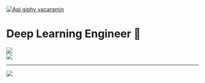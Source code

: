 [![Api giphy vacaramin](https://developers.giphy.com/branch/master/static/api-512d36c09662682717108a38bbb5c57d.gif)](https://sujin.in)

# Deep Learning Engineer 🤖 


![](https://github-readme-streak-stats.herokuapp.com/?user=sujin-lifology&theme=dark&hide_border=false&count_private=true)<br/>
![](https://github-readme-stats.vercel.app/api/top-langs/?username=sujin-lifology&theme=dark&hide_border=false&include_all_commits=true&count_private=true&layout=compact)

---

[![](https://visitcount.itsvg.in/api?id=sujin-lifology&label=Profile%20Views&icon=5&pretty=false)](https://visitcount.itsvg.in)

<!-- Proudly created with GPRM ( https://gprm.itsvg.in ) -->
